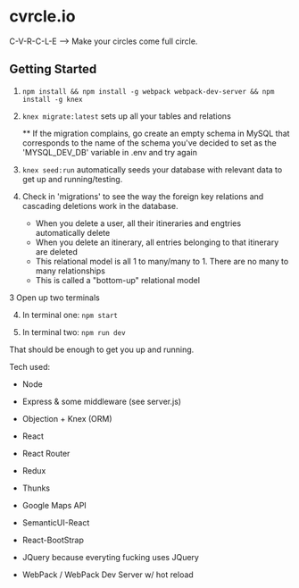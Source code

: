 # cvrcle.io
C-V-R-C-L-E --> Make your circles come full circle. 

## Getting Started
1) `npm install && npm install -g webpack webpack-dev-server && npm install -g knex`

2) `knex migrate:latest` sets up all your tables and relations
	
	** If the migration complains, go create an empty schema in MySQL that corresponds to the name of the schema you've decided to set as the 'MYSQL_DEV_DB' variable in .env and try again

3) `knex seed:run` automatically seeds your database with relevant data to get up and running/testing. 

4) Check in 'migrations' to see the way the foreign key relations and cascading deletions work in the database.
	
	- When you delete a user, all their itineraries and engtries automatically delete
	- When you delete an itinerary, all entries belonging to that itinerary are deleted
	- This relational model is all 1 to many/many to 1. There are no many to many relationships
	- This is called a "bottom-up" relational model

3 Open up two terminals

4) In terminal one: `npm start`

5) In terminal two: `npm run dev`

That should be enough to get you up and running. 

Tech used:

- Node

- Express & some middleware (see server.js)

- Objection + Knex (ORM)

- React

- React Router

- Redux

- Thunks

- Google Maps API

- SemanticUI-React

- React-BootStrap

- JQuery because everyting fucking uses JQuery

- WebPack / WebPack Dev Server w/ hot reload
